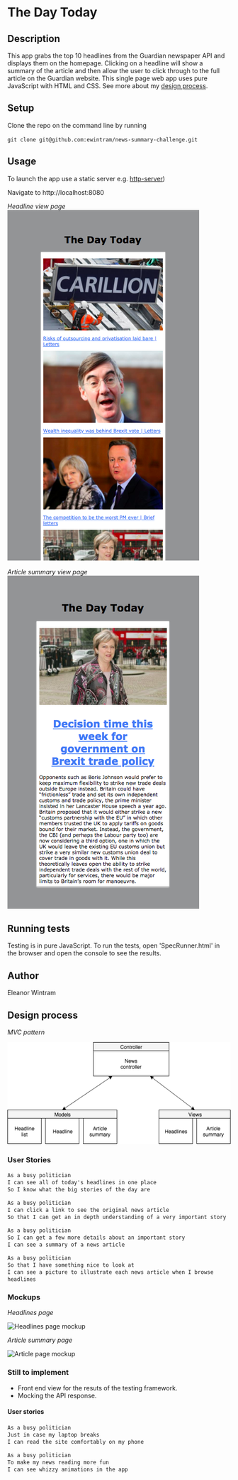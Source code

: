 # The Day Today

## Description

This app grabs the top 10 headlines from the Guardian newspaper API and displays them on the homepage. Clicking on a headline will show a summary of the article and then allow the user to click through to the full article on the Guardian website.
This single page web app uses pure JavaScript with HTML and CSS.
See more about my [design process](#design-process).


## Setup

Clone the repo on the command line by running

`git clone git@github.com:ewintram/news-summary-challenge.git`


## Usage

To launch the app use a static server e.g.
[http-server](https://www.npmjs.com/package/http-server))

Navigate to http://localhost:8080

*Headline view page*
![Headline view page](/images/headline-list-view.png)

*Article summary view page*
![Article summary view page](/images/article-summary-view.png)


## Running tests

Testing is in pure JavaScript. To run the tests, open 'SpecRunner.html' in the browser and open the console to see the results.


## Author

Eleanor Wintram


## Design process

*MVC pattern*


![MVC news summary](/images/mvc-news-summary.png)


### User Stories

```
As a busy politician
I can see all of today's headlines in one place
So I know what the big stories of the day are
```

```
As a busy politician
I can click a link to see the original news article
So that I can get an in depth understanding of a very important story
```

```
As a busy politician
So I can get a few more details about an important story
I can see a summary of a news article
```

```
As a busy politician
So that I have something nice to look at
I can see a picture to illustrate each news article when I browse headlines
```

### Mockups

*Headlines page*


![Headlines page mockup](/images/news-summary-project-headlines-page-mockup.png)

*Article summary page*


![Article page mockup](/images/news-summary-project-article-page-mockup.png)


### Still to implement

- Front end view for the resuts of the testing framework.
- Mocking the API response.

#### User stories

```
As a busy politician
Just in case my laptop breaks
I can read the site comfortably on my phone
```

```
As a busy politician
To make my news reading more fun
I can see whizzy animations in the app
```
